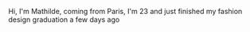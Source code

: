 Hi, I'm Mathilde, coming from Paris,
I'm 23 and just finished my fashion design graduation a few days ago
